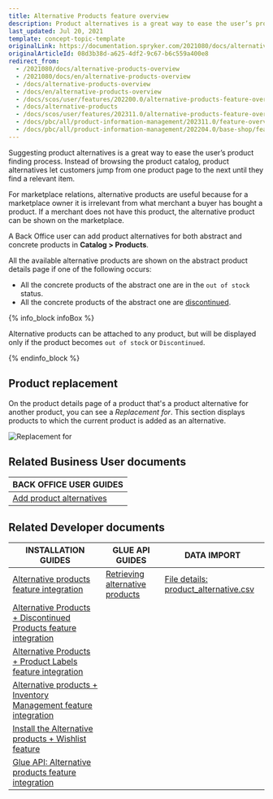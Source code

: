 ```yaml
---
title: Alternative Products feature overview
description: Product alternatives is a great way to ease the user’s product finding process. It lets the user jump over product pages until they find a relevant item.
last_updated: Jul 20, 2021
template: concept-topic-template
originalLink: https://documentation.spryker.com/2021080/docs/alternative-products-overview
originalArticleId: 08d3b38d-a625-4df2-9c67-b6c559a400e8
redirect_from:
  - /2021080/docs/alternative-products-overview
  - /2021080/docs/en/alternative-products-overview
  - /docs/alternative-products-overview
  - /docs/en/alternative-products-overview
  - /docs/scos/user/features/202200.0/alternative-products-feature-overview.html
  - /docs/alternative-products
  - /docs/scos/user/features/202311.0/alternative-products-feature-overview.html
  - /docs/pbc/all/product-information-management/202311.0/feature-overviews/alternative-products-feature-overview.html
  - /docs/pbc/all/product-information-management/202204.0/base-shop/feature-overviews/alternative-products-feature-overview.html
---
```


Suggesting product alternatives is a great way to ease the user’s product finding process. Instead of browsing the product catalog, product alternatives let customers jump from one product page to the next until they find a relevant item.

For marketplace relations, alternative products are useful because for a marketplace owner it is irrelevant from what merchant a buyer has bought a product. If a merchant does not have this product, the alternative product can be shown on the marketplace.

A Back Office user can add product alternatives for both abstract and concrete products in **Catalog&nbsp;<span aria-label="and then">></span> Products**.

All the available alternative products are shown on the abstract product details page if one of the following occurs:

* All the concrete products of the abstract one are in the `out of stock` status.
* All the concrete products of the abstract one are [discontinued](/docs/pbc/all/product-information-management/{{page.version}}/base-shop/feature-overviews/product-feature-overview/discontinued-products-overview.html).

{% info_block infoBox %}

Alternative products can be attached to any product, but will be displayed only if the product becomes `out of stock` or `Discontinued`.

{% endinfo_block %}

## Product replacement

On the product details page of a product that's a product alternative for another product, you can see a *Replacement for*. This section displays products to which the current product is added as an alternative.

![Replacement for](https://spryker.s3.eu-central-1.amazonaws.com/docs/Features/Product+Management/Alternative+Products/Alternative+Products+Feature+Overview/replacement-for.png)

## Related Business User documents

|BACK OFFICE USER GUIDES|
|---|
| [Add product alternatives](/docs/pbc/all/product-information-management/{{page.version}}/base-shop/manage-in-the-back-office/products/manage-product-variants/add-product-alternatives.html) |

## Related Developer documents

|INSTALLATION GUIDES  | GLUE API GUIDES  | DATA IMPORT |
|---------|---------|---------|
| [Alternative products feature integration](/docs/pbc/all/product-information-management/{{page.version}}/base-shop/install-and-upgrade/install-features/install-the-alternative-products-discontinued-products-feature.html)  | [Retrieving alternative products](/docs/pbc/all/product-information-management/{{page.version}}/base-shop/manage-using-glue-api/glue-api-retrieve-alternative-products.html)  | [File details: product_alternative.csv](/docs/pbc/all/product-information-management/{{page.version}}/base-shop/import-and-export-data/import-file-details-product-alternative.csv.html)  |
| [Alternative Products + Discontinued Products feature integration](/docs/pbc/all/product-information-management/{{page.version}}/base-shop/install-and-upgrade/install-features/install-the-alternative-products-discontinued-products-feature.html) |   |
| [Alternative Products + Product Labels feature integration](/docs/pbc/all/product-information-management/{{page.version}}/base-shop/install-and-upgrade/install-features/install-the-alternative-products-product-labels-feature.html) |   |
| [Alternative products + Inventory Management feature integration](/docs/pbc/all/product-information-management/{{page.version}}/base-shop/install-and-upgrade/install-features/install-the-alternative-products-inventory-management-feature.html)   |   |
| [Install the Alternative products + Wishlist feature](/docs/pbc/all/product-information-management/{{page.version}}/base-shop/install-and-upgrade/install-features/install-the-alternative-products-wishlist-feature.html) |   |
| [Glue API: Alternative products feature integration](/docs/pbc/all/product-information-management/{{page.version}}/base-shop/install-and-upgrade/install-glue-api/install-the-alternative-products-glue-api.html) |   |
